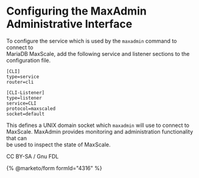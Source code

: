 # Configuring the MaxAdmin Administrative Interface

To configure the service which is used by the `maxadmin` command to connect to\
MariaDB MaxScale, add the following service and listener sections to the\
configuration file.

```
[CLI]
type=service
router=cli

[CLI-Listener]
type=listener
service=CLI
protocol=maxscaled
socket=default
```

This defines a UNIX domain socket which `maxadmin` will use to connect to\
MaxScale. MaxAdmin provides monitoring and administration functionality that can\
be used to inspect the state of MaxScale.

CC BY-SA / Gnu FDL

{% @marketo/form formId="4316" %}
